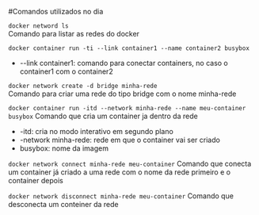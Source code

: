 #Comandos utilizados no dia

`docker netword ls`
<br>
Comando para listar as redes do docker

`docker container run -ti --link container1 --name container2 busybox`
<br>
 - --link container1: comando para conectar containers, no caso o container1 com o container2

`docker network create -d bridge minha-rede`
<br>
Comando para criar uma rede do tipo bridge com o nome minha-rede

`docker container run -itd --network minha-rede --name meu-container busybox`
Comando que cria um container ja dentro da rede
 - -itd: cria no modo interativo em segundo plano
 - -network minha-rede: rede em que o container vai ser criado
 - busybox: nome da imagem

`docker network connect minha-rede meu-container`
Comando que conecta um container já criado a uma rede com o nome da rede primeiro e o container depois

`docker network disconnect minha-rede meu-container`
Comando que desconecta um conteiner da rede

